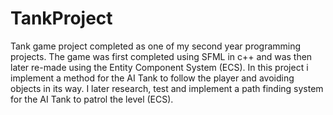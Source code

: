 # TankProject
Tank game project completed as one of my second year programming projects. The game was first completed using SFML in c++ and was then
later re-made using the Entity Component System (ECS). In this project i implement a method for the AI Tank to follow the player and
avoiding objects in its way. I later research, test and implement a path finding system for the AI Tank to patrol the level (ECS).

